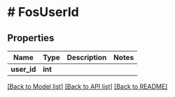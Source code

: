 # # FosUserId

## Properties

Name | Type | Description | Notes
------------ | ------------- | ------------- | -------------
**user_id** | **int** |  |

[[Back to Model list]](../../README.md#models) [[Back to API list]](../../README.md#endpoints) [[Back to README]](../../README.md)
